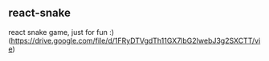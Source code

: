 ## react-snake

react snake game, just for fun :)
(https://drive.google.com/file/d/1FRyDTVgdTh11GX7lbG2IwebJ3g2SXCTT/vie)